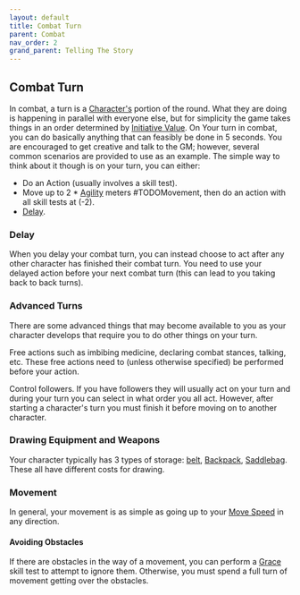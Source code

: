 ```yaml
---
layout: default
title: Combat Turn
parent: Combat
nav_order: 2
grand_parent: Telling The Story
---
```


## Combat Turn
In combat, a turn is a [Character's](#Character) portion of the round. What they are doing is happening in parallel with everyone else, but for simplicity the game takes things in an order determined by [Initiative Value](Combat#Initiative%20Value). On Your turn in combat, you can do basically anything that can feasibly be done in 5 seconds. You are encouraged to get creative and talk to the GM; however, several common scenarios are provided to use as an example. The simple way to think about it though is on your turn, you can either:
- Do an Action (usually involves a skill test).
- Move up to 2 * [Agility](Agility) meters #TODOMovement, then do an action with all skill tests at (-2).
- [Delay](#Delay).

### Delay
When you delay your combat turn, you can instead choose to act after any other character has finished their combat turn. You need to use your delayed action before your next combat turn (this can lead to you taking back to back turns).

### Advanced Turns
There are some advanced things that may become available to you as your character develops that require you to do other things on your turn.

Free actions such as imbibing medicine, declaring combat stances, talking, etc. These free actions need to (unless otherwise specified) be performed before your action.

Control followers. If you have followers they will usually act on your turn and during your turn you can select in what order you all act. However, after starting a character's turn you must finish it before moving on to another character.

### Drawing Equipment and Weapons
Your character typically has 3 types of storage: [belt](Storage#Belt), [Backpack](Storage#Backpack), [Saddlebag](Storage#Saddlebag). These all have different costs for drawing.

### Movement
In general, your movement is as simple as going up to your [Move Speed](Stats#Move%20Speed) in any direction. 

#### Avoiding Obstacles
If there are obstacles in the way of a movement, you can perform a [Grace](Agility#Grace) skill test to attempt to ignore them. Otherwise, you must spend a full turn of movement getting over the obstacles.